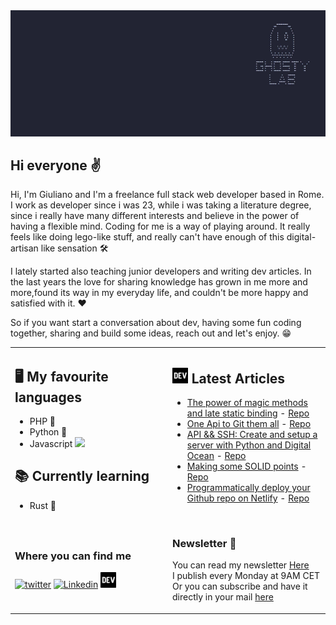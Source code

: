 <img src="https://github.com/Giuliano1993/Giuliano1993/blob/main/0002.png">

## Hi everyone ✌️

Hi, I'm Giuliano and I'm a freelance full stack web developer based in Rome.
 I work as developer since i was 23, while i was taking a literature degree, since i really have many different interests and believe in the power of having a flexible mind.
Coding for me is a way of playing around. It really feels like doing lego-like stuff, and really can't have enough of this digital-artisan like sensation 🛠️

I lately started also teaching junior developers and writing dev articles. In the last years the love for sharing knowledge has grown in me more and more,found its way in my everyday life, and couldn't be more happy and satisfied with it. ❤️

So if you want start a conversation about dev, having some fun coding together, sharing and build some ideas, reach out and let's enjoy. 😁

<table>
<tr>
<td>

## 🖥️ My favourite languages 
- PHP 🐘
- Python 🐍
- Javascript <img src="https://cdn.worldvectorlogo.com/logos/logo-javascript.svg" width="15px">
## 📚 Currently learning
- Rust 🦀

</td>
<td valign="top" width="50%">

## <a href="https://dev.to/giuliano1993"><img src="https://github.com/Giuliano1993/Giuliano1993/blob/main/devLogo.png" title="DEV" alt="DEV" width="25"/></a>   Latest Articles

- [The power of magic methods and late static binding](https://dev.to/giuliano1993/the-power-of-magic-methods-and-late-static-binding-4bj3) - [Repo](https://github.com/Giuliano1993/MagicMethodsAndLateBindingArticle)
- [One Api to Git them all](https://dev.to/giuliano1993/one-api-to-git-them-all-e8c) -  [Repo](https://github.com/Giuliano1993/git-providers-article)
- [API && SSH: Create and setup a server with Python and Digital Ocean](https://dev.to/giuliano1993/api-ssh-create-and-setup-a-server-with-python-and-digital-ocean-58e2) -  [Repo](https://github.com/Giuliano1993/doManager)
- [Making some SOLID points](https://dev.to/giuliano1993/making-some-solid-points-bp1) - [Repo](https://github.com/Giuliano1993/SOLID-explained-by-examples)
- [Programmatically deploy your Github repo on Netlify](https://dev.to/giuliano1993/programmatically-deploy-your-github-on-netlify-3lp0) - [Repo](https://dev.to/giuliano1993/programmatically-deploy-your-github-on-netlify-3lp0)


</td></tr>
<tr>
 <td>

  ### Where you can find me
  
  <a href="https://twitter.com/gosty93"><img src="https://cdn.worldvectorlogo.com/logos/twitter-3.svg" title="twitter" alt="twitter" width="25"/></a> 
  <a href="https://www.linkedin.com/in/giuliano-gostinfini/"><img src="https://cdn.worldvectorlogo.com/logos/linkedin-icon-2.svg" title="Linkedin" alt="Linkedin" width="25"/></a> 
  <a href="https://dev.to/giuliano1993"><img src="https://github.com/Giuliano1993/Giuliano1993/blob/main/devLogo.png" title="Devto" alt="Devto" width="25"/></a> 
 </td>
 <td>
  
  ### Newsletter 📧
  
  You can read my newsletter <a href="https://dev.to/giuliano1993/series/25147">Here</a><br>
  I publish every Monday at 9AM CET<br>
  Or you can subscribe and have it directly in your mail <a href="https://194f384b.sibforms.com/serve/MUIFAIKyVXuwU_3zwEsAWhAEVpQKwfLDf9-O6Qyr0VyjfW1bYN9LpmHp7Jf9NLjIivYWIeOQylYqBqp69tnhbqTn_1bQbUbcYRa3kqjdlm8adgu6_-Iw5kMvLORgvELqQFX94PN7PS7-g_dJyvHbLegf6BOzDmzIPjwW6Z-FztPnBq8YuhpXmJGV-Qj2-RtQSVvAQw6fEIk7KtLP">here</a>
 </td>
</tr>
</table>
